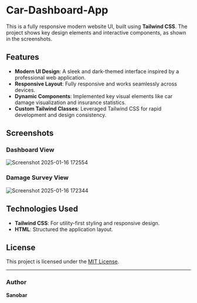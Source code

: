 # Car-Dashboard-App

This is a fully responsive  modern website UI, built using **Tailwind CSS**. The project shows key design elements and interactive components, as shown in the screenshots.

## Features

- **Modern UI Design**: A sleek and dark-themed interface inspired by a professional web application.
- **Responsive Layout**: Fully responsive and works seamlessly across devices.
- **Dynamic Components**: Implemented key visual elements like car damage visualization and insurance statistics.
- **Custom Tailwind Classes**: Leveraged Tailwind CSS for rapid development and design consistency.

## Screenshots

### Dashboard View
![Screenshot 2025-01-16 172554](https://github.com/user-attachments/assets/5dae2f42-710e-44ff-a359-8fe6b7ceaabb)

### Damage Survey View
![Screenshot 2025-01-16 172344](https://github.com/user-attachments/assets/c1e66b33-d97b-4340-8671-52214558b674)


## Technologies Used

- **Tailwind CSS**: For utility-first styling and responsive design.
- **HTML**: Structured the application layout.

## License

This project is licensed under the [MIT License](./LICENSE).

---

### Author
**Sanobar**
